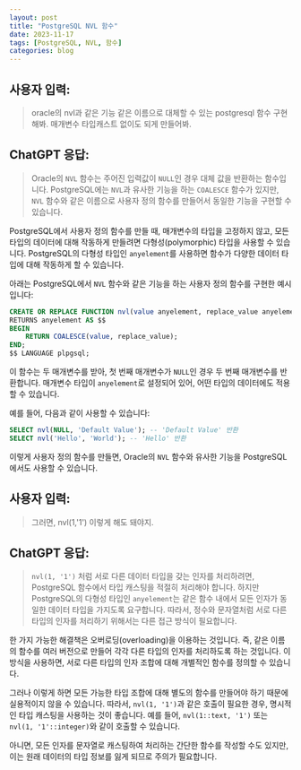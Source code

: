 ```yaml
---
layout: post
title: "PostgreSQL NVL 함수"
date: 2023-11-17
tags: [PostgreSQL, NVL, 함수]
categories: blog
---
```


## 사용자 입력:
> oracle의 nvl과 같은 기능 같은 이름으로 대체할 수 있는 postgresql 함수 구현해봐. 매개변수 타입캐스트 없이도 되게 만들어봐.

## ChatGPT 응답:
> Oracle의 `NVL` 함수는 주어진 입력값이 `NULL`인 경우 대체 값을 반환하는 함수입니다. PostgreSQL에는 `NVL`과 유사한 기능을 하는 `COALESCE` 함수가 있지만, `NVL` 함수와 같은 이름으로 사용자 정의 함수를 만들어서 동일한 기능을 구현할 수 있습니다.

PostgreSQL에서 사용자 정의 함수를 만들 때, 매개변수의 타입을 고정하지 않고, 모든 타입의 데이터에 대해 작동하게 만들려면 다형성(polymorphic) 타입을 사용할 수 있습니다. PostgreSQL의 다형성 타입인 `anyelement`를 사용하면 함수가 다양한 데이터 타입에 대해 작동하게 할 수 있습니다.

아래는 PostgreSQL에서 `NVL` 함수와 같은 기능을 하는 사용자 정의 함수를 구현한 예시입니다:

```sql
CREATE OR REPLACE FUNCTION nvl(value anyelement, replace_value anyelement)
RETURNS anyelement AS $$
BEGIN
    RETURN COALESCE(value, replace_value);
END;
$$ LANGUAGE plpgsql;
```

이 함수는 두 매개변수를 받아, 첫 번째 매개변수가 `NULL`인 경우 두 번째 매개변수를 반환합니다. 매개변수 타입이 `anyelement`로 설정되어 있어, 어떤 타입의 데이터에도 적용할 수 있습니다.

예를 들어, 다음과 같이 사용할 수 있습니다:

```sql
SELECT nvl(NULL, 'Default Value'); -- 'Default Value' 반환
SELECT nvl('Hello', 'World'); -- 'Hello' 반환
```

이렇게 사용자 정의 함수를 만들면, Oracle의 `NVL` 함수와 유사한 기능을 PostgreSQL에서도 사용할 수 있습니다.

## 사용자 입력:
> 그러면, nvl(1,'1') 이렇게 해도 돼야지.

## ChatGPT 응답:
> `nvl(1, '1')` 처럼 서로 다른 데이터 타입을 갖는 인자를 처리하려면, PostgreSQL 함수에서 타입 캐스팅을 적절히 처리해야 합니다. 하지만 PostgreSQL의 다형성 타입인 `anyelement`는 같은 함수 내에서 모든 인자가 동일한 데이터 타입을 가지도록 요구합니다. 따라서, 정수와 문자열처럼 서로 다른 타입의 인자를 처리하기 위해서는 다른 접근 방식이 필요합니다.

한 가지 가능한 해결책은 오버로딩(overloading)을 이용하는 것입니다. 즉, 같은 이름의 함수를 여러 버전으로 만들어 각각 다른 타입의 인자를 처리하도록 하는 것입니다. 이 방식을 사용하면, 서로 다른 타입의 인자 조합에 대해 개별적인 함수를 정의할 수 있습니다.

그러나 이렇게 하면 모든 가능한 타입 조합에 대해 별도의 함수를 만들어야 하기 때문에 실용적이지 않을 수 있습니다. 따라서, `nvl(1, '1')`과 같은 호출이 필요한 경우, 명시적인 타입 캐스팅을 사용하는 것이 좋습니다. 예를 들어, `nvl(1::text, '1')` 또는 `nvl(1, '1'::integer)`와 같이 호출할 수 있습니다.

아니면, 모든 인자를 문자열로 캐스팅하여 처리하는 간단한 함수를 작성할 수도 있지만, 이는 원래 데이터의 타입 정보를 잃게 되므로 주의가 필요합니다.

